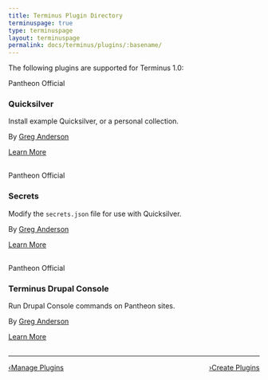 ```yaml
---
title: Terminus Plugin Directory
terminuspage: true
type: terminuspage
layout: terminuspage
permalink: docs/terminus/plugins/:basename/
---
```

The following plugins are supported for Terminus 1.0:
<div class="row">
  <div style="margin-bottom:30px;" class="col-md-6">
    <div class="topic-info">
      <div class="pantheon-official">
        <p>Pantheon Official</p>
      </div>
      <div class="terminus-plugin">
        <h3>Quicksilver</h3>
        <p class="topic-info__description">Install example Quicksilver, or a personal collection.</p>
        <p class="topic-info__description">By <a href="https://github.com/greg-1-anderson">Greg Anderson</a></p>
        <a href="https://github.com/pantheon-systems/terminus-quicksilver-plugin" class="btn-primary btn">Learn More</a>
      </div>
    </div>
  </div>
  <div style="margin-bottom:30px;" class="col-md-6">
    <div class="topic-info">
      <div class="pantheon-official">
        <p>Pantheon Official</p>
      </div>
      <div class="terminus-plugin">
        <h3>Secrets</h3>
        <p class="topic-info__description">Modify the <code>secrets.json</code> file for use with Quicksilver.</p>
        <p class="topic-info__description">By <a href="https://github.com/greg-1-anderson">Greg Anderson</a></p>
        <a href="https://github.com/pantheon-systems/terminus-secrets-plugin" class="btn-primary btn">Learn More</a>
      </div>
    </div>
  </div>
</div>
<div class="row">
  <div style="margin-bottom:30px;" class="col-md-6">
    <div class="topic-info">
      <div class="pantheon-official">
        <p>Pantheon Official</p>
      </div>
      <div class="terminus-plugin">
        <h3>Terminus Drupal Console</h3>
        <p class="topic-info__description">Run Drupal Console commands on Pantheon sites.</p>
        <p class="topic-info__description">By <a href="https://github.com/greg-1-anderson">Greg Anderson</a></p>
        <a href="https://github.com/pantheon-systems/terminus-drupal-console-plugin" class="btn-primary btn">Learn More</a>
      </div>
    </div>
  </div>
</div>
<div class="terminus-pager">
  <hr>
  <a style="float:left;" href="/docs/terminus/plugins"><span class="terminus-pager-lsaquo">&lsaquo;</span>Manage Plugins</a>
  <a style="float:right;" href="/docs/terminus/plugins/create"><span class="terminus-pager-rsaquo">&rsaquo;</span>Create Plugins</a>

</div>

